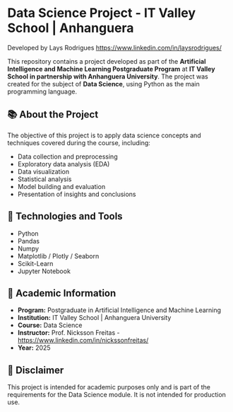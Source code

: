 # Data Science Project - IT Valley School | Anhanguera
Developed by Lays Rodrigues https://www.linkedin.com/in/laysrodrigues/

This repository contains a project developed as part of the **Artificial Intelligence and Machine Learning Postgraduate Program** at **IT Valley School in partnership with Anhanguera University**. The project was created for the subject of **Data Science**, using Python as the main programming language.

## 📚 About the Project

The objective of this project is to apply data science concepts and techniques covered during the course, including:

- Data collection and preprocessing  
- Exploratory data analysis (EDA)  
- Data visualization  
- Statistical analysis  
- Model building and evaluation  
- Presentation of insights and conclusions  

## 🚀 Technologies and Tools

- Python  
- Pandas  
- Numpy  
- Matplotlib / Plotly / Seaborn  
- Scikit-Learn  
- Jupyter Notebook  

## 🏫 Academic Information

- **Program:** Postgraduate in Artificial Intelligence and Machine Learning  
- **Institution:** IT Valley School | Anhanguera University  
- **Course:** Data Science  
- **Instructor:** Prof. Nicksson Freitas - https://www.linkedin.com/in/nickssonfreitas/ 
- **Year:** 2025  

## 🔗 Disclaimer

This project is intended for academic purposes only and is part of the requirements for the Data Science module. It is not intended for production use.
